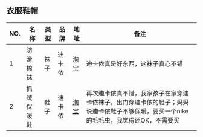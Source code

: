 衣服鞋帽
---

NO. | 名称 | 类型 | 品牌 | 地址 | 备注
--- | --- | --- | --- | --- | --- 
1 | 防滑棉袜 | 袜子 | 迪卡侬 | [淘宝](https://detail.tmall.com/item.htm?id=18764560443&spm=a1z09.2.0.0.Q6UaJ2&_u=c60g4hd3858) | 迪卡侬真是好东西，这袜子真心不错
2 | 抓绒保暖鞋 | 鞋子 | 迪卡侬 | [淘宝](https://detail.tmall.com/item.htm?id=35093152398&spm=a1z09.2.0.0.Q6UaJ2&_u=c60g4hd863f) | 再次迪卡侬真不错，我家孩子在家穿迪卡侬袜子，出门穿迪卡侬的鞋子；妈妈说迪卡侬鞋子不够保暖，要买一个nike的毛毛虫，我觉得还OK，不需要买